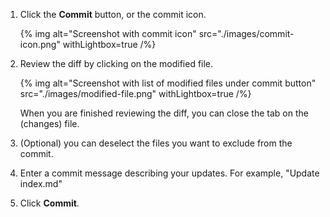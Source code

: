 1. Click the **Commit** button, or the commit icon.

    {% img
      alt="Screenshot with commit icon"
      src="./images/commit-icon.png"
      withLightbox=true
    /%}

1. Review the diff by clicking on the modified file.

    {% img
      alt="Screenshot with list of modified files under commit button"
      src="./images/modified-file.png"
      withLightbox=true
    /%}

   When you are finished reviewing the diff, you can close the tab on the (changes) file.
1. (Optional) you can deselect the files you want to exclude from the commit.
1. Enter a commit message describing your updates.
   For example, "Update index.md"
1. Click **Commit**.
